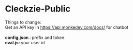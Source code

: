 # Cleckzie-Public

Things to change: <br> 
Get an API key in https://api.monkedev.com/docs/ for chatbot <br> <br>
<b>config.json </b>:  prefix and token <br>
<b> eval.js: </b> your user id




